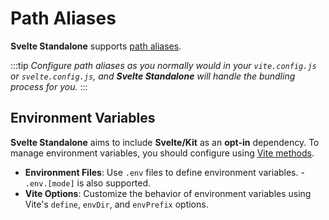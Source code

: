 # Path Aliases

**Svelte Standalone** supports [path aliases](https://vite.dev/config/shared-options.html#resolve-alias).

:::tip
_Configure path aliases as you normally would in your `vite.config.js` or `svelte.config.js`, and **Svelte Standalone** will handle the bundling process for you._
:::

## Environment Variables

**Svelte Standalone** aims to include **Svelte/Kit** as an **opt-in** dependency. To manage environment variables, you should configure using [Vite methods](https://vite.dev/guide/env-and-mode.html#env-files).

- **Environment Files**: Use `.env` files to define environment variables. - `.env.[mode]` is also supported.
- **Vite Options**: Customize the behavior of environment variables using Vite's `define`, `envDir`, and `envPrefix` options.
